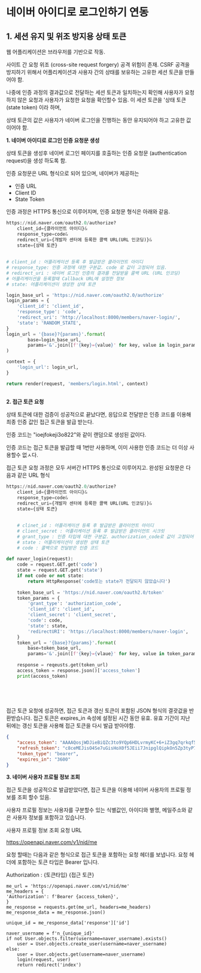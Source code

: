 # 네이버 아이디로 로그인하기 연동 





## 1. 세션 유지 및 위조 방지용 상태 토큰 



웹 어플리케이션은 브라우저를 기반으로 작동. 

사이트 간 요청 위조 (cross-site request forgery) 공격 위험이 존재. CSRF 공격을 방지하기 위해서 어플리케이션과 사용자 간의 상태를 보유하는 고유한 세션 토큰을 만들어야 함. 



나중에 인증 과정의 결과값으로 전달하는 세션 토큰과 일치하는지 확인해 사용자가 요청하지 않은 요청과 사용자가 요청한 요청을 확인할수 있음. 이 세션 토큰을 '상태 토큰 (state token) 이라 하며, 



상태 토큰의 값은 사용자가 네이버 로그인을 진행하는 동안 유지되어야 하고 고유한 값이어야 함. 





**1. 네이버 아이디로 로그인 인증 요청문 생성**



상태 토큰을 생성후 네이버 로그인 페이지를 호출하는 인증 요청문 (authentication request)을 생성 하도록 함. 

인증 요청문은 URL 형식으로 되어 있으며, 네이버가 제공하는



- 인증 URL 
- Client ID 
- State Token 



인증 과정은 HTTPS 통신으로 이루어지며, 인증 요청문 형식은 아래와 같음. 



```python
https://nid.naver.com/oauth2.0/authorize?
    client_id={클라이언트 아이디}&
    response_type=code&
    redirect_uri={개발자 센터에 등록한 콜백 URL(URL 인코딩)}&
    state={상태 토큰}
    
    
# client_id : 어플리케이션 등록 후 발급받은 클라이언트 아이디 
# response_type: 인증 과정에 대한 구분값. code 로 값이 고정되어 있음. 
# redirect_uri : 네이버 로그인 인증의 결과를 전달받을 콜백 URL (URL 인코딩)
# 어플리케이션을 등록할때 Callback URL에 설정한 정보 
# state: 어플리케이션이 생성한 상태 토큰 

login_base_url = 'https://nid.naver.com/oauth2.0/authorize'
login_params = {
    'client_id': 'client_id',
    'response_type': 'code',
    'redirect_uri': 'http://localhost:8000/members/naver-login/',
    'state': 'RANDOM_STATE',
}
login_url = '{base}?{params}'.format(
		base=login_base_url,
		params='&'.join([f'{key}={value}' for key, value in login_params.items()])
)

context = {
    'login_url': login_url,
}

return render(request, 'members/login.html', context)
```



## 

**2. 접근 토큰 요청**

상태 토큰에 대한 검증이 성공적으로 끝났다면, 응답으로 전달받은 인증 코드를 이용해 최종 인증 값인 접근 토큰을 발급 받는다. 



인증 코드는 "ioejfokeji3o822"와 같이 랜덤으로 생성된 값이다. 

인증 코드는 접근 토큰을 발급할 때 1번만 사용하며, 이미 사용한 인증 코드는 더 이상 사용할수 없ㅅ다. 



접근 토큰 요청 과정은 모두 서버간 HTTPS 통신으로 이루어지고. 완성된 요청문은 다음과 같은 URL  형식 





```python
https://nid.naver.com/oauth2.0/authorize?
    client_id={클라이언트 아이디}&
    response_type=code&
    redirect_uri={개발자 센터에 등록한 콜백 URL(URL 인코딩)}&
    state={상태 토큰}
    
    
    # clinet_id : 어플리케이션 등록 후 발급받은 클라이언트 아이디 
    # client_secret : 어플리케이션 등록 후 발급받은 클라이언트 시크릿 
    # grant_type : 인증 타입에 대한 구분값. authorization_code로 값이 고정되어 있음 
    # state : 어플리케이션이 생성한 상태 토큰 
    # code : 콜백으로 전달받은 인증 코드 
    
def naver_login(request):
    code = request.GET.get('code')
    state = request.GET.get('state')
    if not code or not state:
        return HttpResponse('code또는 state가 전달되지 않았습니다')
    
    token_base_url = 'https://nid.naver.com/oauth2.0/token'
    token_params = {
        'grant_type': 'authorization_code',
        'client_id': 'client_id',
        'client_secret': 'client_secret',
        'code': code,
        'state': state,
        'redirectURI': 'https://localhost:8000/members/naver-login',
    }
    token_url = '{base}?{params}'.format(
    	base=token_base_url,
    	params='&'.join([f'{key}={vlaue}' for key, value in token_params.items()]))
    
    response = reqeusts.get(token_url)
    access_token = response.json()['access_token']
    print(access_token)
    
    
    
    
```



접근 토큰 요청에 성공하면, 접근 토큰과 갱신 토큰이 포함된 JSON  형식의 결괏겂을 반환받습니다. 접근 토큰은 expires_in 속성에 설정된 시간 동안 유효. 유효 기간이 지난뒤에는 갱신 토큰을 사용해 접근 토큰을 다시 발급 받아야함. 



```json
{
    "access_token": "AAAAQosjWDJieBiQZc3to9YQp6HDLvrmyKC+6+iZ3gq7qrkqf50ljZC+Lgoqrg",
    "refresh_token": "c8ceMEJisO4Se7uGisHoX0f5JEii7JnipglQipkOn5Zp3tyP7dHQoP0zNKHUq2gY",
    "token_type": "bearer",
    "expires_in": "3600"
}
```



**3. 네이버 사용자 프로필 정보 조회**



접근 토큰을 성공적으로 발급받았다면, 접근 토큰을 이용해 네이버 사용자의 프로필 정보를 조회 할수 있음. 

사용자 프로필 정보는 사용자를 구분할수 있는 식별값인, 아이디와 별명, 메일주소와 같은 사용자 정보를 포함하고 있습니다. 



사용자 프로필 정보 조회 요청 URL 



https://openapi.naver.com/v1/nid/me



요청 할때는 다음과 같은 형식으로 접근 토큰을 포함하는 요청 헤더를 보냅니다. 요청 헤더에 포함하는 토큰 타입은 Bearer 입니다. 



Authorization : {토큰타입} {접근 토큰} 



```
me_url = 'https://openapi.naver.com/v1/nid/me'
me_headers = {
'Authorization': f'Bearer {access_token}',
}
me_response = requests.get(me_url, headers=me_headers)
me_response_data = me_response.json()

unique_id = me_response_data['response']['id']

naver_username = f'n_{unique_id}'
if not User.objects.filter(username=naver_username).exists()
	user = User.objects.create_user(username=naver_username)
else: 
	user = User.objects.get(username=naver_username)
	login(request, user)
	return redirect('index')
```

